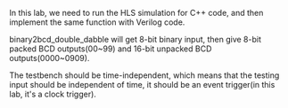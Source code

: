 In this lab, we need to run the HLS simulation for C++ code, and then implement the same function with Verilog code.

binary2bcd_double_dabble will get 8-bit binary input, then give 8-bit packed BCD outputs(00\~99) and 16-bit unpacked BCD outputs(0000\~0909). 

The testbench should be time-independent, which means that the testing input should be independent of time, it should be an event trigger(in this lab, it's a clock trigger).
